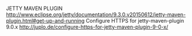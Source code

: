 JETTY MAVEN PLUGIN http://www.eclipse.org/jetty/documentation/9.3.0.v20150612/jetty-maven-plugin.html#get-up-and-running
Configure HTTPS for jetty-maven-plugin 9.0.x http://juplo.de/configure-https-for-jetty-maven-plugin-9-0-x/